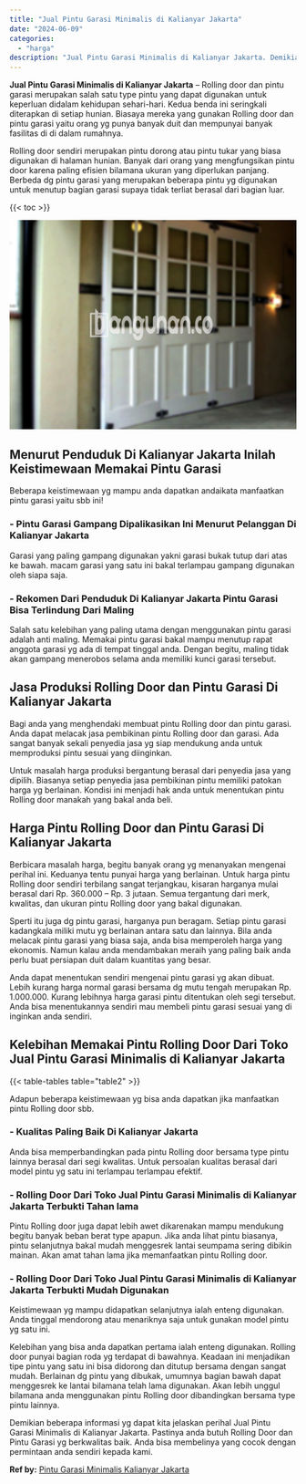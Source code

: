 ```yaml
---
title: "Jual Pintu Garasi Minimalis di Kalianyar Jakarta"
date: "2024-06-09"
categories: 
  - "harga"
description: "Jual Pintu Garasi Minimalis di Kalianyar Jakarta. Demikian beberapa informasi yg dapat kita jelaskan perihal Jual Pintu Garasi Minimalis di Kalianyar Jakarta..."
---
```


**Jual Pintu Garasi Minimalis di Kalianyar Jakarta** – Rolling door dan pintu garasi merupakan salah satu type pintu yang dapat digunakan untuk keperluan didalam kehidupan sehari-hari. Kedua benda ini seringkali diterapkan di setiap hunian. Biasaya mereka yang gunakan Rolling door dan pintu garasi yaitu orang yg punya banyak duit dan mempunyai banyak fasilitas di di dalam rumahnya.

Rolling door sendiri merupakan pintu dorong atau pintu tukar yang biasa digunakan di halaman hunian. Banyak dari orang yang mengfungsikan pintu door karena paling efisien bilamana ukuran yang diperlukan panjang. Berbeda dg pintu garasi yang merupakan beberapa pintu yg digunakan untuk menutup bagian garasi supaya tidak terliat berasal dari bagian luar.

{{< toc >}}

![Jual Pintu Garasi Minimalis di Kalianyar Jakarta](/images/pintu-garasi-66.png)

## Menurut Penduduk Di Kalianyar Jakarta Inilah Keistimewaan Memakai Pintu Garasi

Beberapa keistimewaan yg mampu anda dapatkan andaikata manfaatkan pintu garasi yaitu sbb ini!

### \- Pintu Garasi Gampang Dipalikasikan Ini Menurut Pelanggan Di Kalianyar Jakarta

Garasi yang paling gampang digunakan yakni garasi bukak tutup dari atas ke bawah. macam garasi yang satu ini bakal terlampau gampang digunakan oleh siapa saja.

### \- Rekomen Dari Penduduk Di Kalianyar Jakarta Pintu Garasi Bisa Terlindung Dari Maling

Salah satu kelebihan yang paling utama dengan menggunakan pintu garasi adalah anti maling. Memakai pintu garasi bakal mampu menutup rapat anggota garasi yg ada di tempat tinggal anda. Dengan begitu, maling tidak akan gampang menerobos selama anda memiliki kunci garasi tersebut.

## Jasa Produksi Rolling Door dan Pintu Garasi Di Kalianyar Jakarta

Bagi anda yang menghendaki membuat pintu Rolling door dan pintu garasi. Anda dapat melacak jasa pembikinan pintu Rolling door dan garasi. Ada sangat banyak sekali penyedia jasa yg siap mendukung anda untuk memproduksi pintu sesuai yang diinginkan.

Untuk masalah harga produksi bergantung berasal dari penyedia jasa yang dipilih. Biasanya setiap penyedia jasa pembikinan pintu memiliki patokan harga yg berlainan. Kondisi ini menjadi hak anda untuk menentukan pintu Rolling door manakah yang bakal anda beli.

## Harga Pintu Rolling Door dan Pintu Garasi Di Kalianyar Jakarta

Berbicara masalah harga, begitu banyak orang yg menanyakan mengenai perihal ini. Keduanya tentu punyai harga yang berlainan. Untuk harga pintu Rolling door sendiri terbilang sangat terjangkau, kisaran harganya mulai berasal dari Rp. 360.000 – Rp. 3 jutaan. Semua tergantung dari merk, kwalitas, dan ukuran pintu Rolling door yang bakal digunakan.

Sperti itu juga dg pintu garasi, harganya pun beragam. Setiap pintu garasi kadangkala miliki mutu yg berlainan antara satu dan lainnya. Bila anda melacak pintu garasi yang biasa saja, anda bisa memperoleh harga yang ekonomis. Namun kalau anda mendambakan meraih yang paling baik anda perlu buat persiapan duit dalam kuantitas yang besar.

Anda dapat menentukan sendiri mengenai pintu garasi yg akan dibuat. Lebih kurang harga normal garasi bersama dg mutu tengah merupakan Rp. 1.000.000. Kurang lebihnya harga garasi pintu ditentukan oleh segi tersebut. Anda bisa menentukannya sendiri mau membeli pintu garasi sesuai yang di inginkan anda sendiri.

## Kelebihan Memakai Pintu Rolling Door Dari Toko Jual Pintu Garasi Minimalis di Kalianyar Jakarta

{{< table-tables table="table2" >}}

Adapun beberapa keistimewaan yg bisa anda dapatkan jika manfaatkan pintu Rolling door sbb.

### \- Kualitas Paling Baik Di Kalianyar Jakarta

Anda bisa memperbandingkan pada pintu Rolling door bersama type pintu lainnya berasal dari segi kwalitas. Untuk persoalan kualitas berasal dari model pintu yg satu ini terlampau terlampau efektif.

### \- Rolling Door Dari Toko Jual Pintu Garasi Minimalis di Kalianyar Jakarta Terbukti Tahan lama

Pintu Rolling door juga dapat lebih awet dikarenakan mampu mendukung begitu banyak beban berat type apapun. Jika anda lihat pintu biasanya, pintu selanjutnya bakal mudah menggesrek lantai seumpama sering dibikin mainan. Akan amat tahan lama jika memanfaatkan pintu Rolling door.

### \- Rolling Door Dari Toko Jual Pintu Garasi Minimalis di Kalianyar Jakarta Terbukti Mudah Digunakan

Keistimewaan yg mampu didapatkan selanjutnya ialah enteng digunakan. Anda tinggal mendorong atau menariknya saja untuk gunakan model pintu yg satu ini.

Kelebihan yang bisa anda dapatkan pertama ialah enteng digunakan. Rolling door punyai bagian roda yg terdapat di bawahnya. Keadaan ini menjadikan tipe pintu yang satu ini bisa didorong dan ditutup bersama dengan sangat mudah. Berlainan dg pintu yang dibukak, umumnya bagian bawah dapat menggesrek ke lantai bilamana telah lama digunakan. Akan lebih unggul bilamana anda menggunakan pintu Rolling door dibandingkan bersama type pintu lainnya.

Demikian beberapa informasi yg dapat kita jelaskan perihal Jual Pintu Garasi Minimalis di Kalianyar Jakarta. Pastinya anda butuh Rolling Door dan Pintu Garasi yg berkwalitas baik. Anda bisa membelinya yang cocok dengan permintaan anda sendiri kepada kami.

**Ref by:** [Pintu Garasi Minimalis Kalianyar Jakarta](https://id.wikipedia.org/wiki/Pintu)
